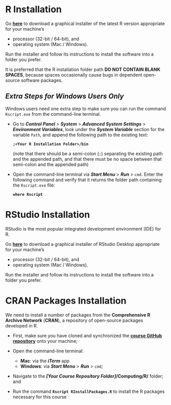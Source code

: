 # R Installation

Go [**here**](http://cran.r-project.org) to download a graphical installer of the latest R version appropriate for your machine’s

* processor (32-bit / 64-bit), and
* operating system (Mac / Windows).

Run the installer and follow its instructions to install the software into a folder you prefer.

It is preferred that the R installation folder path **DO NOT CONTAIN BLANK SPACES**, because spaces occasionally cause bugs in dependent open-source software packages.


## *Extra Steps for Windows Users Only*

Windows users need one extra step to make sure you can run the command `Rscript.exe` from the command-line terminal.

* Go to ***Control Panel*** > ***System*** > ***Advanced System Settings*** > ***Environment Variables***, look under the ***System Variable*** section for the variable `Path`, and append the following path to the existing text:

    **`;<Your R Installation Folder>/bin`**
    
    (note that there should be a semi-colon (`;`) separating the existing path and the appended path, and that there must be no space between that semi-colon and the appended path)

* Open the command-line terminal via ***Start Menu*** > ***Run*** > `cmd`. Enter the following command and verify that it returns the folder path containing the `Rscript.exe` file:

    **`where Rscript`**


# RStudio Installation

RStudio is the most popular integrated development environment (IDE) for R.

Go [**here**](http://www.rstudio.com/products/rstudio/download) to download a graphical installer of RStudio Desktop appropriate for your machine’s

* processor (32-bit / 64-bit), and
* operating system (Mac / Windows).

Run the installer and follow its instructions to install the software into a folder you prefer.


# CRAN Packages Installation

We need to install a number of packages from the **Comprehensive R Archive Network** (**CRAN**), a repository of open-source packages developed in R.

* First, make sure you have cloned and synchronized the [**course GitHub repository**](https://github.com/ChicagoBoothML/MachineLearning_Fall2015) onto your machine;

* Open the command-line terminal:
    - **Mac**: via the ***iTerm*** app
    - **Windows**: via ***Start Menu*** > ***Run*** > `cmd`;
    
* Navigate to the ***[Your Course Repository Folder]*/Computing/R/** folder; and

* Run the command **`Rscript RInstallPackages.R`** to install the R packages necessary for this course
